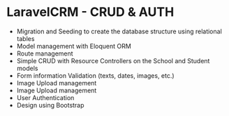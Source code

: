 <h1>LaravelCRM - CRUD & AUTH</h1>

<ul>
   <li>Migration and Seeding to create the database structure using relational tables</li>
   <li>Model management with Eloquent ORM</li>
   <li>Route management</li>
   <li>Simple CRUD with Resource Controllers on the School and Student models</li>
   <li>Form information Validation (texts, dates, images, etc.)</li>
   <li>Image Upload management</li>
   <li>Image Upload management</li>
   <li>User Authentication</li>
   <li>Design using Bootstrap</li>
</ul>
